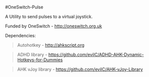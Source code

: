 #OneSwitch-Pulse

A Utility to send pulses to a virtual joystick.

Funded by OneSwitch - http://oneswitch.org.uk

Dependencies:
>Autohotkey - http://ahkscript.org

>ADHD library - https://github.com/evilC/ADHD-AHK-Dynamic-Hotkeys-for-Dummies

>AHK vJoy library - https://github.com/evilC/AHK-vJoy-Library

